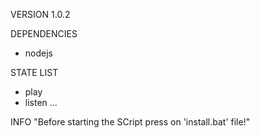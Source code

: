 VERSION
1.0.2

DEPENDENCIES
- nodejs

STATE LIST
- play
- listen
...

INFO
"Before starting the SCript press on 'install.bat' file!"
